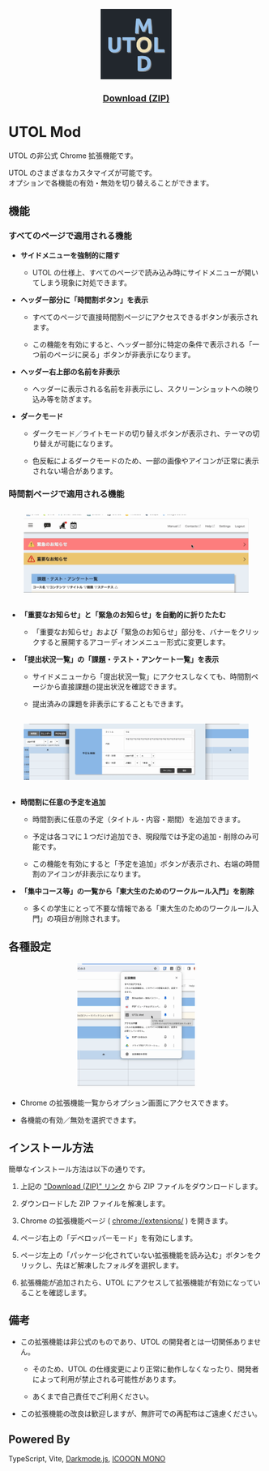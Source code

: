 <div align="center" style="margin: 20px;">
<img src="https://github.com/mkybdev/utol_mod_ts/blob/main/images/utol_mod_logo.png?raw=true" alt="demo" style="width: 30%; margin: 10px">

<a href="https://github.com/mkybdev/utol_mod_ts/archive/refs/heads/main.zip" style="font-size: 1.1rem; font-weight: bold;">Download (ZIP)</a>

</div>

# UTOL Mod

UTOL の非公式 Chrome 拡張機能です。

UTOL のさまざまなカスタマイズが可能です。\
オプションで各機能の有効・無効を切り替えることができます。

## 機能

### すべてのページで適用される機能

- **サイドメニューを強制的に隠す**

  - UTOL の仕様上、すべてのページで読み込み時にサイドメニューが開いてしまう現象に対処できます。

- **ヘッダー部分に「時間割ボタン」を表示**

  - すべてのページで直接時間割ページにアクセスできるボタンが表示されます。

  - この機能を有効にすると、ヘッダー部分に特定の条件で表示される「一つ前のページに戻る」ボタンが非表示になります。

- **ヘッダー右上部の名前を非表示**

  - ヘッダーに表示される名前を非表示にし、スクリーンショットへの映り込み等を防ぎます。

- **ダークモード**

  - ダークモード／ライトモードの切り替えボタンが表示され、テーマの切り替えが可能になります。

  - 色反転によるダークモードのため、一部の画像やアイコンが正常に表示されない場合があります。

### 時間割ページで適用される機能

<div align="center" style="margin: 30px;">
<img src="https://github.com/mkybdev/utol_mod_ts/blob/main/misc/notice_fold.gif?raw=true" alt="demo" loop=infinite>
</div>

- **「重要なお知らせ」と「緊急のお知らせ」を自動的に折りたたむ**

  - 「重要なお知らせ」および「緊急のお知らせ」部分を、バナーをクリックすると展開するアコーディオンメニュー形式に変更します。

- **「提出状況一覧」の「課題・テスト・アンケート一覧」を表示**

  - サイドメニューから「提出状況一覧」にアクセスしなくても、時間割ページから直接課題の提出状況を確認できます。

  - 提出済みの課題を非表示にすることもできます。

<div align="center" style="margin: 30px;">
<img src="https://github.com/mkybdev/utol_mod_ts/blob/main/misc/add_schedule.gif?raw=true" alt="demo" loop=infinite>
</div>

- **時間割に任意の予定を追加**

  - 時間割表に任意の予定（タイトル・内容・期間）を追加できます。

  - 予定は各コマに１つだけ追加でき、現段階では予定の追加・削除のみ可能です。

  - この機能を有効にすると「予定を追加」ボタンが表示され、右端の時間割のアイコンが非表示になります。

- **「集中コース等」の一覧から「東大生のためのワークルール入門」を削除**

  - 多くの学生にとって不要な情報である「東大生のためのワークルール入門」の項目が削除されます。

## 各種設定

<div align="center" style="margin: 20px;">
<img src="https://github.com/mkybdev/utol_mod_ts/blob/main/misc/options.gif?raw=true" alt="demo" loop=infinite style="width: 50%;">
</div>

- Chrome の拡張機能一覧からオプション画面にアクセスできます。

- 各機能の有効／無効を選択できます。

## インストール方法

簡単なインストール方法は以下の通りです。

1. 上記の ["Download (ZIP)" リンク](https://github.com/mkybdev/utol_mod_ts/archive/refs/heads/main.zip) から ZIP ファイルをダウンロードします。

2. ダウンロードした ZIP ファイルを解凍します。

3. Chrome の拡張機能ページ ( <a href="chrome://extensions/">chrome://extensions/</a> ) を開きます。

4. ページ右上の「デベロッパーモード」を有効にします。

5. ページ左上の「パッケージ化されていない拡張機能を読み込む」ボタンをクリックし、先ほど解凍したフォルダを選択します。

6. 拡張機能が追加されたら、UTOL にアクセスして拡張機能が有効になっていることを確認します。

## 備考

- この拡張機能は非公式のものであり、UTOL の開発者とは一切関係ありません。

  - そのため、UTOL の仕様変更により正常に動作しなくなったり、開発者によって利用が禁止される可能性があります。

  - あくまで自己責任でご利用ください。

- この拡張機能の改良は歓迎しますが、無許可での再配布はご遠慮ください。

## Powered By

TypeScript, Vite, [Darkmode.js](https://github.com/sandoche/Darkmode.js), [ICOOON MONO](https://icooon-mono.com/)
